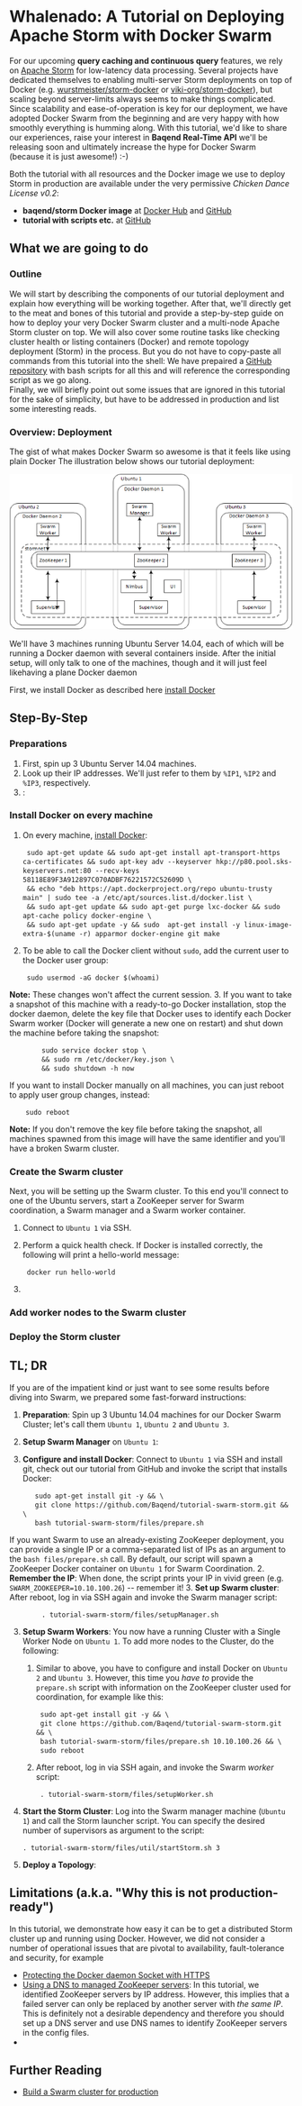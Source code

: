 # Whalenado: A Tutorial on Deploying Apache Storm with Docker Swarm

For our upcoming **query caching and continuous query** features, we rely on [Apache Storm](http://storm.apache.org/) for low-latency data processing. Several projects have dedicated themselves to enabling multi-server Storm deployments on top of Docker (e.g. [wurstmeister/storm-docker](https://github.com/wurstmeister/storm-docker) or [viki-org/storm-docker](https://github.com/viki-org/storm-docker)), but scaling beyond server-limits always seems to make things complicated. Since scalability and ease-of-operation is key for our deployment, we have adopted Docker Swarm from the beginning and are very happy with how smoothly everything is humming along. With this tutorial, we'd like to share our experiences, raise your interest in **Baqend Real-Time API** we'll be releasing soon and ultimately increase the hype for Docker Swarm (because it is just awesome!) :-)

Both the tutorial with all resources and the Docker image we use to deploy Storm in production are available under the very permissive *Chicken Dance License v0.2*:

- **baqend/storm Docker image** at [Docker Hub](https://hub.docker.com/r/baqend/storm/) and [GitHub](https://github.com/Baqend/docker-storm)
- **tutorial with scripts etc.** at [GitHub](https://github.com/Baqend/tutorial-swarm-storm)
 
## What we are going to do

### Outline

We will start by describing the components of our tutorial deployment and explain how everything will be working together. After that, we'll directly get to the meat and bones of this tutorial and provide a step-by-step guide on how to deploy your very Docker Swarm cluster and a multi-node Apache Storm cluster on top. We will also cover some routine tasks like checking cluster health or listing containers (Docker) and remote topology deployment (Storm) in the process. But you do not have to copy-paste all commands from this tutorial into the shell: We have prepaired a [GitHub repository](https://github.com/Baqend/tutorial-swarm-storm) with bash scripts for all this and will reference the corresponding script as we go along.  
Finally, we will briefly point out some issues that are ignored in this tutorial for the sake of simplicity, but have to be addressed in production and list some interesting reads.

### Overview: Deployment

The gist of what makes Docker Swarm so awesome is that it feels like using plain Docker 
The illustration below shows our tutorial deployment:

![An overview of our tutorial deployment.](overview.PNG)

We'll have 3 machines running Ubuntu Server 14.04, each of which will be running a Docker daemon with several containers inside. After the initial setup, will only talk to one of the machines, though and it will  just feel likehaving a plane Docker daemon

First, we install Docker as described here [install Docker](https://docs.docker.com/engine/installation/linux/ubuntulinux/)

## Step-By-Step

### Preparations
1. First, spin up 3 Ubuntu Server 14.04 machines.
2. Look up their IP addresses. We'll just refer to them by `%IP1`, `%IP2` and `%IP3`, respectively.
3. :
### Install Docker on every machine
1. On every machine, [install Docker](https://docs.docker.com/engine/installation/linux/ubuntulinux/):

		sudo apt-get update && sudo apt-get install apt-transport-https ca-certificates && sudo apt-key adv --keyserver hkp://p80.pool.sks-keyservers.net:80 --recv-keys 58118E89F3A912897C070ADBF76221572C52609D \
		&& echo "deb https://apt.dockerproject.org/repo ubuntu-trusty main" | sudo tee -a /etc/apt/sources.list.d/docker.list \
		&& sudo apt-get update && sudo apt-get purge lxc-docker && sudo apt-cache policy docker-engine \
		&& sudo apt-get update -y && sudo  apt-get install -y linux-image-extra-$(uname -r) apparmor docker-engine git make

2. To be able to call the Docker client without `sudo`, add the current user to the Docker user group:

		sudo usermod -aG docker $(whoami)
**Note:** These changes won't affect the current session.
3. If you want to take a snapshot of this machine with a ready-to-go Docker installation, stop the docker daemon, delete the key file that Docker uses to identify each Docker Swarm worker (Docker will generate a new one on restart) and shut down the machine before taking the snapshot:

			sudo service docker stop \
			&& sudo rm /etc/docker/key.json \
			&& sudo shutdown -h now
If you want to install Docker manually on all machines, you can just reboot to apply user group changes, instead:

		sudo reboot
**Note:** If you don't remove the key file before taking the snapshot, all machines spawned from this image will have the same identifier and you'll have a broken Swarm cluster.  
### Create the Swarm cluster

Next, you will be setting up the Swarm cluster. To this end you'll connect to one of the Ubuntu servers, start a ZooKeeper server for Swarm coordination, a Swarm manager and a Swarm worker container.

1. Connect to `Ubuntu 1` via SSH.
2. Perform a quick health check. If Docker is installed correctly, the following will print a hello-world message:

		docker run hello-world
3. 

### Add worker nodes to the Swarm cluster


### Deploy the Storm cluster



### 
#### 


## TL; DR

If you are of the impatient kind or just want to see some results before diving into Swarm, we prepared some fast-forward instructions:

1. **Preparation**: Spin up 3 Ubuntu 14.04 machines for our Docker Swarm Cluster; let's call them `Ubuntu 1`, `Ubuntu 2` and  `Ubuntu 3`. 
2. **Setup Swarm Manager** on `Ubuntu 1`: 
 1.  **Configure and install Docker**: Connect to  `Ubuntu 1` via SSH and install git, check out our tutorial from GitHub and invoke the script that installs Docker:

            sudo apt-get install git -y && \
            git clone https://github.com/Baqend/tutorial-swarm-storm.git && \
            bash tutorial-swarm-storm/files/prepare.sh 
If you want Swarm to use an already-existing ZooKeeper deployment, you can provide a single IP or a comma-separated list of IPs as an argument to the `bash files/prepare.sh` call. By default, our script will spawn a  ZooKeeper Docker container on `Ubuntu 1` for Swarm Coordination.
 2. **Remember the IP**: When done, the script prints your IP in vivid green (e.g. `SWARM_ZOOKEEPER=10.10.100.26`) -- remember it!
 3. **Set up Swarm cluster**: After reboot, log in via SSH again and invoke the Swarm manager script:

            . tutorial-swarm-storm/files/setupManager.sh
3. **Setup Swarm Workers**: You now have a running Cluster with a Single Worker Node on `Ubuntu 1`. To add more nodes to the Cluster, do the following:
	1. Similar to above, you have to configure and install Docker on `Ubuntu 2` and  `Ubuntu 3`. However, this time you *have to* provide the `prepare.sh` script with information on the ZooKeeper cluster used for coordination, for example like this:

            sudo apt-get install git -y && \
            git clone https://github.com/Baqend/tutorial-swarm-storm.git && \
            bash tutorial-swarm-storm/files/prepare.sh 10.10.100.26 && \
            sudo reboot
	2. After reboot, log in via SSH again, and invoke the Swarm *worker* script:

            . tutorial-swarm-storm/files/setupWorker.sh
4. **Start the Storm Cluster**: Log into the Swarm manager machine (`Ubuntu 1`) and call the Storm launcher script. You can specify the desired number of supervisors as argument to the script:

       . tutorial-swarm-storm/files/util/startStorm.sh 3
5. **Deploy a Topology**: 

## Limitations (a.k.a. "Why this is not production-ready")
In this tutorial, we demonstrate how easy it can be to get a distributed Storm cluster up and running using Docker. However, we did not consider a number of operational issues that are pivotal to availability, fault-tolerance and security, for example

- [Protecting the Docker daemon Socket with HTTPS](https://docs.docker.com/v1.5/articles/https/)
- [Using a DNS to managed ZooKeeper servers](): In this tutorial, we identified ZooKeeper servers by IP address. However, this implies that a failed server can only be replaced by another server with *the same IP*. This is definitely not a desirable dependency and therefore you should set up a DNS server and use DNS names to identify ZooKeeper servers in the config files.
- []()


## Further Reading
- [Build a Swarm cluster for production](https://docs.docker.com/swarm/install-manual/)



